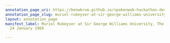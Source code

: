 ```yaml
---
annotation_page_uri: https://benwbrum.github.io/spokenweb-hackathon-development/annotations/muriel-rukeyser-at-sir-george-williams-university-the-poetry-series-24-january-1969-canvas-1-audience.json
annotation_page_slug: muriel-rukeyser-at-sir-george-williams-university-the-poetry-series-24-january-1969-canvas-1-audience
layout: annotation_page
manifest_label: Muriel Rukeyser at Sir George Williams University, The Poetry Series,
  24 January 1969

---
```

